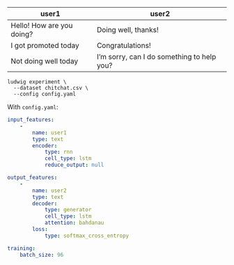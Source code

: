 | user1                     | user2                                      |
| ------------------------- | ------------------------------------------ |
| Hello! How are you doing? | Doing well, thanks!                        |
| I got promoted today      | Congratulations!                           |
| Not doing well today      | I’m sorry, can I do something to help you? |

```
ludwig experiment \
  --dataset chitchat.csv \
  --config config.yaml
```

With `config.yaml`:

```yaml
input_features:
    -
        name: user1
        type: text
        encoder: 
            type: rnn
            cell_type: lstm
            reduce_output: null

output_features:
    -
        name: user2
        type: text
        decoder: 
            type: generator
            cell_type: lstm
            attention: bahdanau
        loss:
            type: softmax_cross_entropy

training:
    batch_size: 96
```
